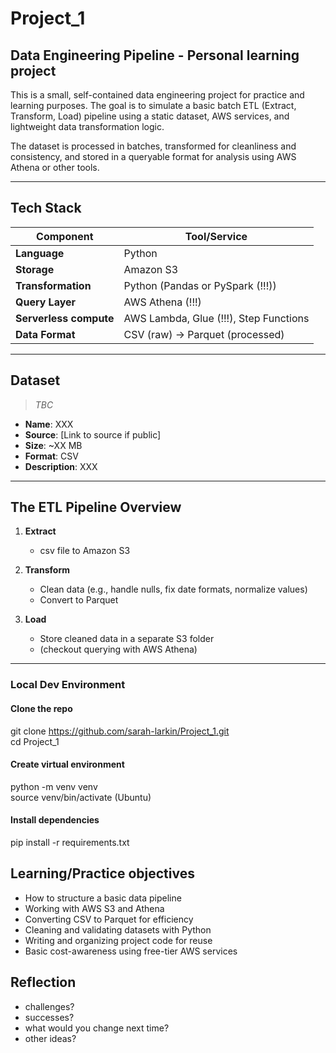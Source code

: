 # Project_1

## Data Engineering Pipeline - Personal learning project 

This is a small, self-contained data engineering project for practice and learning purposes. The goal is to simulate a basic batch ETL (Extract, Transform, Load) pipeline using a static dataset, AWS services, and lightweight data transformation logic.

The dataset is processed in batches, transformed for cleanliness and consistency, and stored in a queryable format for analysis using AWS Athena or other tools.

---

## Tech Stack

| Component       | Tool/Service         |
|----------------|----------------------|
| **Language**    | Python               |
| **Storage**     | Amazon S3            |
| **Transformation** | Python (Pandas or PySpark (!!!)) |
| **Query Layer** | AWS Athena (!!!)         |
| **Serverless compute**    | AWS Lambda, Glue (!!!), Step Functions |
| **Data Format** | CSV (raw) → Parquet (processed) |

---

## Dataset

> *TBC*

- **Name**: XXX
- **Source**: [Link to source if public]
- **Size**: ~XX MB
- **Format**: CSV
- **Description**: XXX

---

## The ETL Pipeline Overview

1. **Extract**
   - csv file to Amazon S3

2. **Transform**
   - Clean data (e.g., handle nulls, fix date formats, normalize values)
   - Convert to Parquet

3. **Load**
   - Store cleaned data in a separate S3 folder
   - (checkout querying with AWS Athena)

---
### Local Dev Environment

#### Clone the repo
git clone https://github.com/sarah-larkin/Project_1.git <br>
cd Project_1

#### Create virtual environment
python -m venv venv <br>
source venv/bin/activate  (Ubuntu)

#### Install dependencies
pip install -r requirements.txt

## Learning/Practice objectives

- How to structure a basic data pipeline
- Working with AWS S3 and Athena
- Converting CSV to Parquet for efficiency
- Cleaning and validating datasets with Python
- Writing and organizing project code for reuse
- Basic cost-awareness using free-tier AWS services

## Reflection 

- challenges? 
- successes? 
- what would you change next time? 
- other ideas? 
